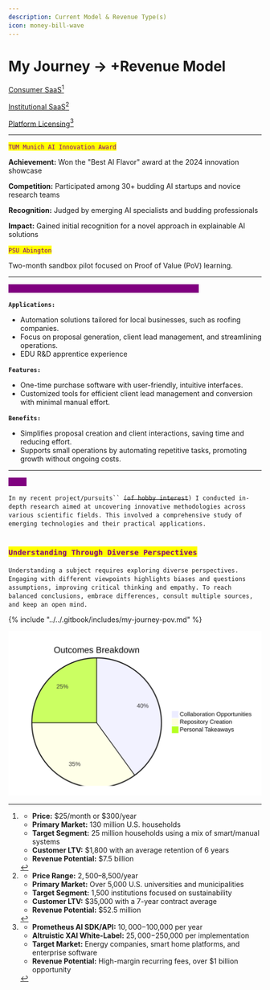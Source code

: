 ```yaml
---
description: Current Model & Revenue Type(s)
icon: money-bill-wave
---
```


# My Journey -> +Revenue Model

[Consumer SaaS](#user-content-fn-1)[^1]

[Institutional SaaS](#user-content-fn-2)[^2]

[Platform Licensing](#user-content-fn-3)[^3]

***

<mark style="color:purple;">`TUM Munich AI Innovation Award`</mark>

**Achievement:** Won the "Best AI Flavor" award at the 2024 innovation showcase

**Competition:** Participated among 30+ budding AI startups and novice research teams

**Recognition:** Judged by emerging AI specialists and budding professionals

**Impact:** Gained initial recognition for a novel approach in explainable AI solutions

<mark style="color:purple;">`PSU Abington`</mark>

Two-month sandbox pilot focused on Proof of Value (PoV) learning.

***

<mark style="color:purple;background-color:purple;">`From Business SaaS Applications to Educational Trials`</mark>

**`Applications:`**

* Automation solutions tailored for local businesses, such as roofing companies.
* Focus on proposal generation, client lead management, and streamlining operations.
* EDU R\&D apprentice experience

**`Features:`**

* One-time purchase software with user-friendly, intuitive interfaces.
* Customized tools for efficient client lead management and conversion with minimal manual effort.

**`Benefits:`**

* Simplifies proposal creation and client interactions, saving time and reducing effort.
* Supports small operations by automating repetitive tasks, promoting growth without ongoing costs.

***

<mark style="color:purple;background-color:purple;">`TDLR;`</mark>

`In my recent project/pursuits`` `~~`(of hobby interest`~~`) I conducted in-depth research aimed at uncovering innovative methodologies across various scientific fields. This involved a comprehensive study of emerging technologies and their practical applications.`

## <sub><mark style="color:purple;">`Understanding Through Diverse Perspectives`<mark style="color:purple;"></sub>

`Understanding a subject requires exploring diverse perspectives. Engaging with different viewpoints highlights biases and questions assumptions, improving critical thinking and empathy. To reach balanced conclusions, embrace differences, consult multiple sources, and keep an open mind.`

{% include "../../.gitbook/includes/my-journey-pov.md" %}

<img src="../../.gitbook/assets/file.excalidraw (5).svg" alt="Collaborators: Prof. Alumni, Cornell Univ.; Fellow PhDs
Journal: J. Educ. Tech. Anal.
Year: 2024-2025" class="gitbook-drawing">

[^1]: * **Price:** $25/month or $300/year

    - **Primary Market:** 130 million U.S. households

    * **Target Segment:** 25 million households using a mix of smart/manual systems

    - **Customer LTV:** $1,800 with an average retention of 6 years

    * **Revenue Potential:** $7.5 billion

[^2]: * **Price Range:** $2,500–$8,500/year

    - **Primary Market:** Over 5,000 U.S. universities and municipalities

    * **Target Segment:** 1,500 institutions focused on sustainability

    - **Customer LTV:** $35,000 with a 7-year contract average

    * **Revenue Potential:** $52.5 million

[^3]: * **Prometheus AI SDK/API:** $10,000-$100,000 per year

    - **Altruistic XAI White-Label:** $25,000-$250,000 per implementation

    * **Target Market:** Energy companies, smart home platforms, and enterprise software

    - **Revenue Potential:** High-margin recurring fees, over $1 billion opportunity
